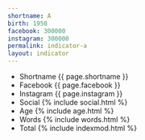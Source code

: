 ```yaml
---
shortname: A
birth: 1950
facebook: 300000
instagram: 300000
permalink: indicator-a
layout: indicator
---
```


+ Shortname {{ page.shortname }}
+ Facebook {{ page.facebook }}
+ Instagram {{ page.instagram }}
+ Social {% include social.html %}
+ Age {% include age.html %}
+ Words {% include words.html %}
+ Total {% include indexmod.html %}

